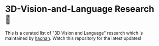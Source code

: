# 3D-Vision-and-Language Research 🧊
This is a curated list of "3D Vision and Language" research which is maintained by [haonan](https://github.com/zchoi). Watch this repository for the latest updates!

